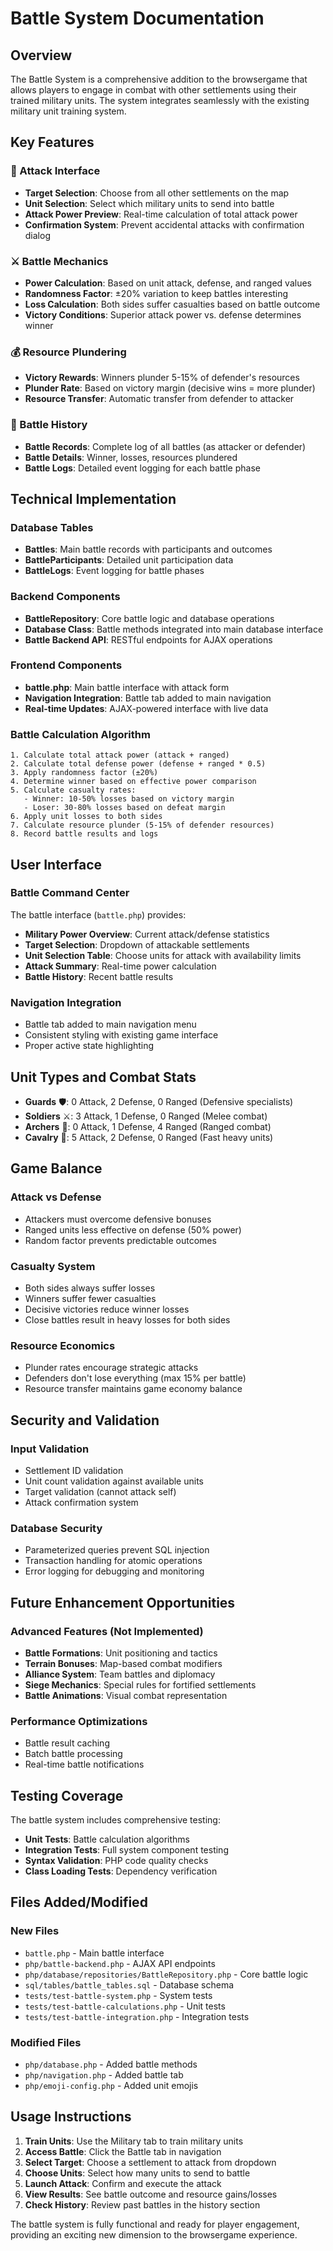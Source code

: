# Battle System Documentation

## Overview
The Battle System is a comprehensive addition to the browsergame that allows players to engage in combat with other settlements using their trained military units. The system integrates seamlessly with the existing military unit training system.

## Key Features

### 🎯 Attack Interface
- **Target Selection**: Choose from all other settlements on the map
- **Unit Selection**: Select which military units to send into battle
- **Attack Power Preview**: Real-time calculation of total attack power
- **Confirmation System**: Prevent accidental attacks with confirmation dialog

### ⚔️ Battle Mechanics
- **Power Calculation**: Based on unit attack, defense, and ranged values
- **Randomness Factor**: ±20% variation to keep battles interesting
- **Loss Calculation**: Both sides suffer casualties based on battle outcome
- **Victory Conditions**: Superior attack power vs. defense determines winner

### 💰 Resource Plundering
- **Victory Rewards**: Winners plunder 5-15% of defender's resources
- **Plunder Rate**: Based on victory margin (decisive wins = more plunder)
- **Resource Transfer**: Automatic transfer from defender to attacker

### 📜 Battle History
- **Battle Records**: Complete log of all battles (as attacker or defender)
- **Battle Details**: Winner, losses, resources plundered
- **Battle Logs**: Detailed event logging for each battle phase

## Technical Implementation

### Database Tables
- **Battles**: Main battle records with participants and outcomes
- **BattleParticipants**: Detailed unit participation data
- **BattleLogs**: Event logging for battle phases

### Backend Components
- **BattleRepository**: Core battle logic and database operations
- **Database Class**: Battle methods integrated into main database interface
- **Battle Backend API**: RESTful endpoints for AJAX operations

### Frontend Components
- **battle.php**: Main battle interface with attack form
- **Navigation Integration**: Battle tab added to main navigation
- **Real-time Updates**: AJAX-powered interface with live data

### Battle Calculation Algorithm
```
1. Calculate total attack power (attack + ranged)
2. Calculate total defense power (defense + ranged * 0.5)
3. Apply randomness factor (±20%)
4. Determine winner based on effective power comparison
5. Calculate casualty rates:
   - Winner: 10-50% losses based on victory margin
   - Loser: 30-80% losses based on defeat margin
6. Apply unit losses to both sides
7. Calculate resource plunder (5-15% of defender resources)
8. Record battle results and logs
```

## User Interface

### Battle Command Center
The battle interface (`battle.php`) provides:
- **Military Power Overview**: Current attack/defense statistics
- **Target Selection**: Dropdown of attackable settlements
- **Unit Selection Table**: Choose units for attack with availability limits
- **Attack Summary**: Real-time power calculation
- **Battle History**: Recent battle results

### Navigation Integration
- Battle tab added to main navigation menu
- Consistent styling with existing game interface
- Proper active state highlighting

## Unit Types and Combat Stats
- **Guards** 🛡️: 0 Attack, 2 Defense, 0 Ranged (Defensive specialists)
- **Soldiers** ⚔️: 3 Attack, 1 Defense, 0 Ranged (Melee combat)
- **Archers** 🏹: 0 Attack, 1 Defense, 4 Ranged (Ranged combat)
- **Cavalry** 🐎: 5 Attack, 2 Defense, 0 Ranged (Fast heavy units)

## Game Balance

### Attack vs Defense
- Attackers must overcome defensive bonuses
- Ranged units less effective on defense (50% power)
- Random factor prevents predictable outcomes

### Casualty System
- Both sides always suffer losses
- Winners suffer fewer casualties
- Decisive victories reduce winner losses
- Close battles result in heavy losses for both sides

### Resource Economics
- Plunder rates encourage strategic attacks
- Defenders don't lose everything (max 15% per battle)
- Resource transfer maintains game economy balance

## Security and Validation

### Input Validation
- Settlement ID validation
- Unit count validation against available units
- Target validation (cannot attack self)
- Attack confirmation system

### Database Security
- Parameterized queries prevent SQL injection
- Transaction handling for atomic operations
- Error logging for debugging and monitoring

## Future Enhancement Opportunities

### Advanced Features (Not Implemented)
- **Battle Formations**: Unit positioning and tactics
- **Terrain Bonuses**: Map-based combat modifiers
- **Alliance System**: Team battles and diplomacy
- **Siege Mechanics**: Special rules for fortified settlements
- **Battle Animations**: Visual combat representation

### Performance Optimizations
- Battle result caching
- Batch battle processing
- Real-time battle notifications

## Testing Coverage

The battle system includes comprehensive testing:
- **Unit Tests**: Battle calculation algorithms
- **Integration Tests**: Full system component testing
- **Syntax Validation**: PHP code quality checks
- **Class Loading Tests**: Dependency verification

## Files Added/Modified

### New Files
- `battle.php` - Main battle interface
- `php/battle-backend.php` - AJAX API endpoints
- `php/database/repositories/BattleRepository.php` - Core battle logic
- `sql/tables/battle_tables.sql` - Database schema
- `tests/test-battle-system.php` - System tests
- `tests/test-battle-calculations.php` - Unit tests
- `tests/test-battle-integration.php` - Integration tests

### Modified Files
- `php/database.php` - Added battle methods
- `php/navigation.php` - Added battle tab
- `php/emoji-config.php` - Added unit emojis

## Usage Instructions

1. **Train Units**: Use the Military tab to train military units
2. **Access Battle**: Click the Battle tab in navigation
3. **Select Target**: Choose a settlement to attack from dropdown
4. **Choose Units**: Select how many units to send to battle
5. **Launch Attack**: Confirm and execute the attack
6. **View Results**: See battle outcome and resource gains/losses
7. **Check History**: Review past battles in the history section

The battle system is fully functional and ready for player engagement, providing an exciting new dimension to the browsergame experience.